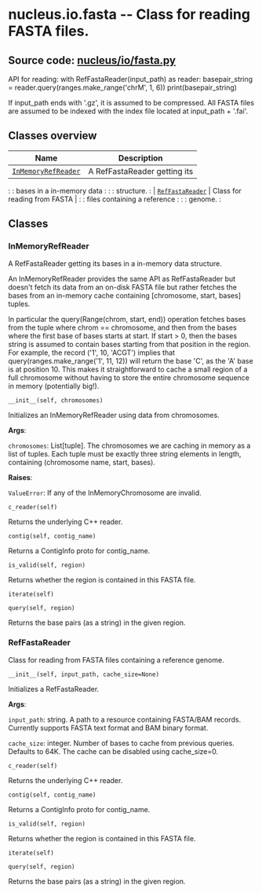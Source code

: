 # nucleus.io.fasta -- Class for reading FASTA files.

## **Source code:** [nucleus/io/fasta.py](https://github.com/google/nucleus/tree/master/nucleus/io/fasta.py)

API for reading: with RefFastaReader(input_path) as reader: basepair_string =
reader.query(ranges.make_range('chrM', 1, 6)) print(basepair_string)

If input_path ends with '.gz', it is assumed to be compressed. All FASTA files
are assumed to be indexed with the index file located at input_path + '.fai'.

## Classes overview

| Name                                      | Description                  |
| ----------------------------------------- | ---------------------------- |
| [`InMemoryRefReader`](#inmemoryrefreader) | A RefFastaReader getting its |
:                                           : bases in a in-memory data    :
:                                           : structure.                   :
| [`RefFastaReader`](#reffastareader)       | Class for reading from FASTA |
:                                           : files containing a reference :
:                                           : genome.                      :

## Classes

### InMemoryRefReader

A RefFastaReader getting its bases in a in-memory data structure.

An InMemoryRefReader provides the same API as RefFastaReader but doesn't fetch
its data from an on-disk FASTA file but rather fetches the bases from an
in-memory cache containing [chromosome, start, bases] tuples.

In particular the query(Range(chrom, start, end)) operation fetches bases from
the tuple where chrom == chromosome, and then from the bases where the first
base of bases starts at start. If start > 0, then the bases string is assumed to
contain bases starting from that position in the region. For example, the record
('1', 10, 'ACGT') implies that query(ranges.make_range('1', 11, 12)) will return
the base 'C', as the 'A' base is at position 10. This makes it straightforward
to cache a small region of a full chromosome without having to store the entire
chromosome sequence in memory (potentially big!).

`__init__(self, chromosomes)`

Initializes an InMemoryRefReader using data from chromosomes.

**Args**:

`chromosomes`: List[tuple]. The chromosomes we are caching in memory as a list
of tuples. Each tuple must be exactly three string elements in length,
containing (chromosome name, start, bases).

**Raises**:

`ValueError`: If any of the InMemoryChromosome are invalid.

`c_reader(self)`

Returns the underlying C++ reader.

`contig(self, contig_name)`

Returns a ContigInfo proto for contig_name.

`is_valid(self, region)`

Returns whether the region is contained in this FASTA file.

`iterate(self)`

`query(self, region)`

Returns the base pairs (as a string) in the given region.

### RefFastaReader

Class for reading from FASTA files containing a reference genome.

`__init__(self, input_path, cache_size=None)`

Initializes a RefFastaReader.

**Args**:

`input_path`: string. A path to a resource containing FASTA/BAM records.
Currently supports FASTA text format and BAM binary format.

`cache_size`: integer. Number of bases to cache from previous queries. Defaults
to 64K. The cache can be disabled using cache_size=0.

`c_reader(self)`

Returns the underlying C++ reader.

`contig(self, contig_name)`

Returns a ContigInfo proto for contig_name.

`is_valid(self, region)`

Returns whether the region is contained in this FASTA file.

`iterate(self)`

`query(self, region)`

Returns the base pairs (as a string) in the given region.
